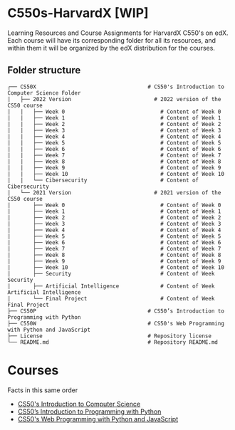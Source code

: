# C550s-HarvardX [WIP]

Learning Resources and Course Assignments for HarvardX C550's on edX. Each course will have its corresponding folder for all its resources, and within them it will be organized by the edX distribution for the courses. 

## Folder structure

    ┌── CS50X                                   # CS50's Introduction to Computer Science Folder
    |   ├── 2022 Version                          # 2022 version of the CS50 course
    |   |   ├── Week 0                              # Content of Week 0
    |   |   ├── Week 1                              # Content of Week 1
    |   |   ├── Week 2                              # Content of Week 2
    |   |   ├── Week 3                              # Content of Week 3
    |   |   ├── Week 4                              # Content of Week 4
    |   |   ├── Week 5                              # Content of Week 5
    |   |   ├── Week 6                              # Content of Week 6
    |   |   ├── Week 7                              # Content of Week 7
    |   |   ├── Week 8                              # Content of Week 8
    |   |   ├── Week 9                              # Content of Week 9
    |   |   ├── Week 10                             # Content of Week 10
    |   |   └── Cibersecurity                       # Content of Cibersecurity
    |   └── 2021 Version                          # 2021 version of the CS50 course
    |       ├── Week 0                              # Content of Week 0
    |       ├── Week 1                              # Content of Week 1
    |       ├── Week 2                              # Content of Week 2
    |       ├── Week 3                              # Content of Week 3
    |       ├── Week 4                              # Content of Week 4
    |       ├── Week 5                              # Content of Week 5
    |       ├── Week 6                              # Content of Week 6
    |       ├── Week 7                              # Content of Week 7
    |       ├── Week 8                              # Content of Week 8
    |       ├── Week 9                              # Content of Week 9
    |       ├── Week 10                             # Content of Week 10
    |       ├── Security                            # Content of Week Security
    |       ├── Artificial Intelligence             # Content of Week Artificial Intelligence
    |       └── Final Project                       # Content of Week Final Project
    ├── CS50P                                   # CS50’s Introduction to Programming with Python
    ├── C550W                                   # CS50's Web Programming with Python and JavaScript
    ├── License                                 # Repository license
    └── README.md                               # Repository README.md


# Courses

Facts in this same order
- [CS50's Introduction to Computer Science](https://www.edx.org/es/course/introduction-computer-science-harvardx-cs50x)
- [CS50’s Introduction to Programming with Python](https://www.edx.org/es/course/cs50s-introduction-to-programming-with-python)
- [CS50's Web Programming with Python and JavaScript](https://www.edx.org/es/course/cs50s-web-programming-with-python-and-javascript)
